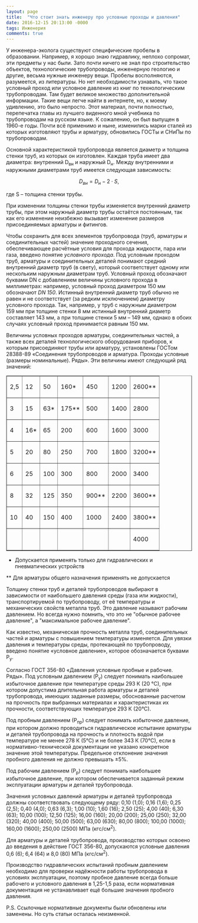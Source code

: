```yaml
---
layout: page
title:  "Что стоит знать инженеру про условные проходы и давления"
date: 2016-12-15 20:13:00 -0000
tags: Инженерия
comments: true
---
```


У инженера-эколога существуют специфические пробелы в образовании. Например, я хорошо знаю гидравлику, неплохо сопромат, эти предметы у нас были. Зато почти ничего не знал про строительство объектов, технологические трубопроводы, инженерную геологию и другие, весьма нужные инженеру вещи. Пробелы восполняются, разумеется, из литературы. Но нет необходимости узнавать, что такое условный проход или условное давление из книг по технологическим трубопроводам. Там будет великое множество дополнительной информации. Такие вещи легче найти в интернете, но, к моему удивлению, это было непросто. Этот материал, почти полностью, перепечатка главы из лучшего виденного мной учебника по трубопроводам на русском языке. К сожалению, он был выпущен в 1960-е годы. Почти всё применимо и ныне, изменились марки сталей из которых изготовляют  трубы и арматуру, обновились ГОСТы и СНиПы по трубопроводам.

Основной характеристикой трубопровода является диаметр и толщина стенки труб, из которых он изготовлен. Каждая труба имеет два диаметра: внутренний D<sub>вн</sub> и наружный D<sub>н</sub>. Между внутренними и наружными диаметрами труб имеется следующая зависимость:

$$D_{вн}=D_н - 2 \cdot S,$$
 
где S – толщина стенки трубы.

При изменении толщины стенки трубы изменяется внутренний диаметр трубы, при этом наружный диаметр трубы остаётся постоянным, так как его изменение неизбежно вызывает изменение размеров присоединяемых арматуры и фитингов.

Чтобы сохранить для всех элементов трубопровода (труб, арматуры и соединительных частей) значение проходного сечения, обеспечивающее расчётные условия для прохода жидкости, пара или газа, введено понятие *условного прохода*.  Под условным проходом труб, арматуры и соединительных деталей понимают средний внутренний диаметр труб (в свету), который соответствует одному или нескольким наружным диаметрам труб. Условный проход обозначают буквами DN с добавлением величины условного прохода в миллиметрах: например, условный проход диаметром 150&nbsp;мм обозначают *DN&nbsp;150*. Истинный внутренний диаметр труб обычно не равен и не соответствует (за редким исключением) диаметру условного прохода. Так, например, у труб с наружным диаметром 159&nbsp;мм при толщине стенки 8&nbsp;мм истинный внутренний диаметр составляет 143&nbsp;мм, а при толщине стенки 5&nbsp;мм – 149&nbsp;мм, однако в обоих случаях условный проход принимается равным 150&nbsp;мм.


Величины условных проходов арматуры, соединительных частей, а также всех деталей технологического оборудования приборов, к которым присоединяют трубы или арматуру, установлены ГОСТом 28388-89 «Соединения трубопроводов и арматура. Проходы условные (размеры номинальные). Ряды». Эти величины имеют следующий ряд значений:
 
<table border=1 cellspacing=0 cellpadding=0>
 <tr>
  <td>
  <p>2,5</p>
  </td>
  <td>
  <p>12</p>
  </td>
  <td>
  <p>50</p>
  </td>
  <td>
  <p>160*</p>
  </td>
  <td>
  <p>450</p>
  </td>
  <td>
  <p>1200</p>
  </td>
  <td>
  <p>2600**</p>
  </td>
 </tr>
 <tr>
  <td>
  <p>3</p>
  </td>
  <td>
  <p>15</p>
  </td>
  <td>
  <p>63*</p>
  </td>
  <td>
  <p>175**</p>
  </td>
  <td>
  <p>500</p>
  </td>
  <td>
  <p>1400</p>
  </td>
  <td>
  <p>2800</p>
  </td>
 </tr>
 <tr>
  <td>
  <p>4</p>
  </td>
  <td>
  <p>16*</p>
  </td>
  <td>
  <p>65</p>
  </td>
  <td>
  <p>200</p>
  </td>
  <td>
  <p>600</p>
  </td>
  <td>
  <p>1600</p>
  </td>
  <td>
  <p>3000</p>
  </td>
 </tr>
 <tr>
  <td>
  <p>5</p>
  </td>
  <td>
  <p>20</p>
  </td>
  <td>
  <p>80</p>
  </td>
  <td>
  <p>250</p>
  </td>
  <td>
  <p>700</p>
  </td>
  <td>
  <p>1800</p>
  </td>
  <td>
  <p>3200**</p>
  </td>
 </tr>
 <tr>
  <td>
  <p>6</p>
  </td>
  <td>
  <p>25</p>
  </td>
  <td>
  <p>100</p>
  </td>
  <td>
  <p>300</p>
  </td>
  <td>
  <p>800</p>
  </td>
  <td>
  <p>2000</p>
  </td>
  <td>
  <p>3400</p>
  </td>
 </tr>
 <tr>
  <td>
  <p>8</p>
  </td>
  <td>
  <p>32</p>
  </td>
  <td>
  <p>125</p>
  </td>
  <td>
  <p>350</p>
  </td>
  <td>
  <p>900**</p>
  </td>
  <td>
  <p>2200</p>
  </td>
  <td>
  <p>3600**</p>
  </td>
 </tr>
 <tr>
  <td>
  <p>10</p>
  </td>
  <td>
  <p>40</p>
  </td>
  <td>
  <p>150</p>
  </td>
  <td>
  <p>400</p>
  </td>
  <td>
  <p>1000</p>
  </td>
  <td>
  <p>2400</p>
  </td>
  <td>
  <p>3800**</p>
  </td>
 </tr>
 <tr>
  <td>
  <p>&nbsp;</p>
  </td>
  <td>
  <p>&nbsp;</p>
  </td>
  <td>
  <p>&nbsp;</p>
  </td>
  <td>
  <p>&nbsp;</p>
  </td>
  <td>
  <p>&nbsp;</p>
  </td>
  <td>
  <p>&nbsp;</p>
  </td>
  <td>
  <p>4000</p>
  </td>
 </tr>
</table>

* Допускается применять только для гидравлических и пневматических устройств

** Для арматуры общего назначения применять не допускается



Толщину стенки труб и деталей трубопроводов выбирают в зависимости от наибольшего давления среды (газа или жидкости), транспортируемой по трубопроводу, от её температуры и механических свойств металла труб. Это давление называют рабочим давлением. Но всегда нужно помнить, что это не "обычное рабочее давление", а "максимальное рабочее давление".


Как известно, механическая прочность металла труб, соединительных частей и арматуры с повышением температуры изменяется. Для увязки давления и температуры среды, протекающей по трубопроводу, введено понятие «условное давление», которое обозначается буквами P<sub>у</sub>.

Согласно ГОСТ 356-80 «Давления условные пробные и рабочие. Ряды». Под условным давлением (P<sub>у</sub>) следует понимать наибольшее избыточное давление при температуре среды 293 К (20 &deg;С), при котором допустима длительная работа арматуры и деталей трубопровода, имеющих заданные размеры, обоснованные расчетом на прочность при выбранных материалах и характеристиках их прочности, соответствующих температуре 293&nbsp;К (20&deg;С).

Под пробным давлением (Р<sub>пр</sub>) следует понимать избыточное давление, при котором должно проводиться гидравлическое испытание арматуры и деталей трубопровода на прочность и плотность водой при температуре не менее 278&nbsp;К (5&deg;С) и не более 343 К (70&deg;С), если в нормативно-технической документации не указано конкретное значение этой температуры. Предельное отклонение значения пробного давления не должно превышать ±5%.

Под рабочим давлением (Р<sub>р</sub>) следует понимать наибольшее избыточное давление, при котором обеспечивается заданный режим эксплуатации арматуры и деталей трубопровода.

Значения условных давлений арматуры и деталей трубопровода должны соответствовать следующему ряду: 0,10 (1,0); 0,16 (1,6); 0,25 (2,5); 0,40 (4,0); 0,63 (6,3); 1,00 (10); 1,60 (16); 2,50 (25); 4,00 (40); 6,30 (63); 10,00 (100); 12,50 (125); 16,00 (160); 20,00 (200); 25,00 (250); 32,00 (320); 40,00 (400); 50,00 (500); 63,00 (630); 80,00 (800); 100,00 (1000); 160,00 (1600); 250,00 (2500) МПа (кгс/см<sup>2</sup>).

Для арматуры и деталей трубопровода, производство которых освоено до введения в действие ГОСТ&nbsp;356-80, допускаются условные давления 0,6 (6); 6,4 (64) и 8,0 (80) МПа (кгс/см<sup>2</sup>). 

Производство гидравлических испытаний пробным давлением необходимо для проверки надёжности работы трубопровода в условиях эксплуатации, поэтому пробное давление всегда больше рабочего и условного давления в 1,25-1,5 раза, если нормативная документация не устанавливает ещё большие значения пробного давления.

P.S. Ссылочные нормативные документы были обновлены или заменены. Но суть статьи осталась неизменной.